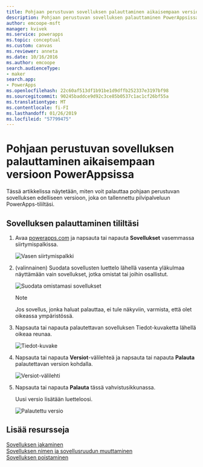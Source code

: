 ```yaml
---
title: Pohjaan perustuvan sovelluksen palauttaminen aikaisempaan versioon | Microsoft Docs
description: Pohjaan perustuvan sovelluksen palauttaminen PowerAppsissa
author: emcoope-msft
manager: kvivek
ms.service: powerapps
ms.topic: conceptual
ms.custom: canvas
ms.reviewer: anneta
ms.date: 10/16/2016
ms.author: emcoope
search.audienceType:
- maker
search.app:
- PowerApps
ms.openlocfilehash: 22c60af513df1b91be1d9dffb252337e3197bf98
ms.sourcegitcommit: 90245baddce9d92c3ce85b0537c1ac1cf26bf55a
ms.translationtype: MT
ms.contentlocale: fi-FI
ms.lasthandoff: 01/26/2019
ms.locfileid: "57799475"
---
```

# <a name="restore-a-canvas-app-to-a-previous-version-in-powerapps"></a>Pohjaan perustuvan sovelluksen palauttaminen aikaisempaan versioon PowerAppsissa
Tässä artikkelissa näytetään, miten voit palauttaa pohjaan perustuvan sovelluksen edelliseen versioon, joka on tallennettu pilvipalveluun PowerApps-tililtäsi.

## <a name="restore-an-app-from-your-account"></a>Sovelluksen palauttaminen tililtäsi
1. Avaa [powerapps.com](https://web.powerapps.com?utm_source=padocs&utm_medium=linkinadoc&utm_campaign=referralsfromdoc) ja napsauta tai napauta **Sovellukset** vasemmassa siirtymispalkissa.

    ![Vasen siirtymispalkki](./media/restore-an-app/file-apps.png)

2. (valinnainen) Suodata sovellusten luettelo lähellä vasenta yläkulmaa näyttämään vain sovellukset, jotka omistat tai joihin osallistut.

    ![Suodata omistamasi sovellukset](./media/restore-an-app/filter-list.png)

    > [!NOTE]
   > Jos sovellus, jonka haluat palauttaa, ei tule näkyviin, varmista, että olet oikeassa ympäristössä.

3. Napsauta tai napauta palautettavan sovelluksen Tiedot-kuvaketta lähellä oikeaa reunaa.

    ![Tiedot-kuvake](./media/restore-an-app/app-options.png)

4. Napsauta tai napauta **Versiot**-välilehteä ja napsauta tai napauta **Palauta** palautettavan version kohdalla.

    ![Versiot-välilehti](./media/restore-an-app/restore-button-2.png)

5. Napsauta tai napauta **Palauta** tässä vahvistusikkunassa.  

    Uusi versio lisätään luetteloosi.

    ![Palautettu versio](./media/restore-an-app/versions-added-2.png)

## <a name="more-resources"></a>Lisää resursseja
[Sovelluksen jakaminen](share-app.md)  
[Sovelluksen nimen ja sovellusruudun muuttaminen](set-name-tile.md)  
[Sovelluksen poistaminen](delete-app.md)
